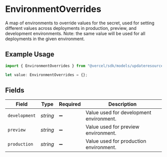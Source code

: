 # EnvironmentOverrides

A map of environments to override values for the secret, used for setting different values across deployments in production, preview, and development environments. Note: the same value will be used for all deployments in the given environment.

## Example Usage

```typescript
import { EnvironmentOverrides } from "@vercel/sdk/models/updateresourcesecretsop.js";

let value: EnvironmentOverrides = {};
```

## Fields

| Field                                   | Type                                    | Required                                | Description                             |
| --------------------------------------- | --------------------------------------- | --------------------------------------- | --------------------------------------- |
| `development`                           | *string*                                | :heavy_minus_sign:                      | Value used for development environment. |
| `preview`                               | *string*                                | :heavy_minus_sign:                      | Value used for preview environment.     |
| `production`                            | *string*                                | :heavy_minus_sign:                      | Value used for production environment.  |